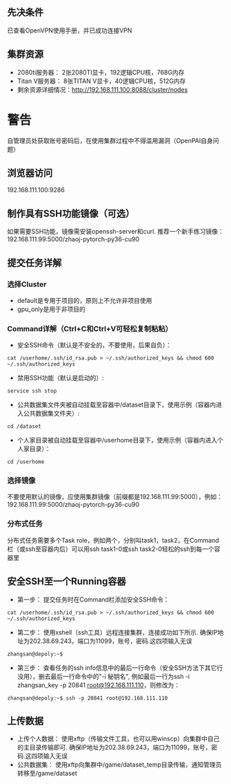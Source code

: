 ## 先决条件
已查看OpenVPN使用手册，并已成功连接VPN
## 集群资源
* 2080ti服务器： 2张2080TI显卡，192逻辑CPU核，768G内存
* Titan V服务器： 8张TITAN V显卡，40逻辑CPU核，512G内存
* 剩余资源详细情况：http://192.168.111.100:8088/cluster/nodes
# 警告
自管理员处获取账号密码后，在使用集群过程中不得滥用漏洞（OpenPAI自身问题）
## 浏览器访问
192.168.111.100:9286
## 制作具有SSH功能镜像（可选）
如果需要SSH功能，镜像需安装openssh-server和curl. 推荐一个新手练习镜像：192.168.111.99:5000/zhaoj-pytorch-py36-cu90
## 提交任务详解
### 选择Cluster
* default是专用于项目的，原则上不允许非项目使用
* gpu_only是用于非项目的
### Command详解（Ctrl+C和Ctrl+V可轻松复制粘粘）
* 安全SSH命令（默认是不安全的，不要使用，后果自负）：
```
cat /userhome/.ssh/id_rsa.pub > ~/.ssh/authorized_keys && chmod 600 ~/.ssh/authorized_keys
```
* 禁用SSH功能（默认是启动的）:  
```
service ssh stop
```
* 公共数据集文件夹被自动挂载至容器中/dataset目录下，使用示例（容器内进入公共数据集文件夹）:  
```
cd /dataset
```
* 个人家目录被自动挂载至容器中/userhome目录下，使用示例（容器内进入个人家目录）：  
```
cd /userhome
```
### 选择镜像
不要使用默认的镜像，应使用集群镜像（前缀都是192.168.111.99:5000），例如： 192.168.111.99:5000/zhaoj-pytorch-py36-cu90
### 分布式任务
分布式任务需要多个Task role，例如两个，分别叫task1，task2，在Command栏（或ssh至容器内后）可以用ssh task1-0或ssh task2-0轻松的ssh到每一个容器里
## 安全SSH至一个Running容器
* 第一步： 提交任务时在Command栏添加安全SSH命令：
```
cat /userhome/.ssh/id_rsa.pub > ~/.ssh/authorized_keys && chmod 600 ~/.ssh/authorized_keys
```
* 第二步： 使用xshell（ssh工具）远程连接集群，连接成功如下所示.  确保IP地址为202.38.69.243，端口为11099，账号，密码.这四项输入无误
```
zhangsan@depoly:~$
```
* 第三步： 查看任务的ssh info信息中的最后一行命令（安全SSH方法下其它行没用），删去最后一行命令中的"-i 秘钥名", 例如最后一行为ssh -i zhangsan_key -p 20841 root@192.168.111.110，则修改为：
```
zhangsan@depoly:~$ ssh -p 20841 root@192.168.111.110
```
## 上传数据
* 上传个人数据： 使用xftp（传输文件工具，也可以用winscp）向集群中自己的主目录传输即可.  确保IP地址为202.38.69.243，端口为11099，账号，密码.这四项输入无误
* 公共数据集： 使用xftp向集群中/game/dataset_temp目录传输，通知管理员转移至/game/dataset


